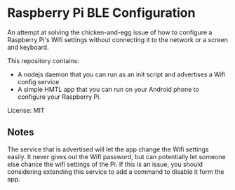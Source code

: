 # Raspberry Pi BLE Configuration

An attempt at solving the chicken-and-egg issue of how to configure a Raspberry Pi's Wifi settings without connecting it to the network or a screen and keyboard.

This repository contains:

- A nodejs daemon that you can run as an init script and advertises a Wifi config service
- A simple HMTL app that you can run on your Android phone to configure your Raspberry Pi.

License: MIT

## Notes

The service that is advertised will let the app change the Wifi settings easily. It never gives out the Wifi password, but can potentially let someone else chance the wifi settings of the Pi. If this is an issue, you should considering extending this service to add a command to disable it form the app.

